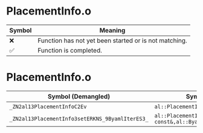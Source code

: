 # PlacementInfo.o
| Symbol | Meaning 
| ------------- | ------------- 
| :x: | Function has not yet been started or is not matching. 
| :white_check_mark: | Function is completed. 


# PlacementInfo.o
| Symbol (Demangled) | Symbol (Mangled) | Decompiled? |
| ------------- |  ------------- | ------------- |
| `_ZN2al13PlacementInfoC2Ev` | `al::PlacementInfo::PlacementInfo(void)` | :white_check_mark: |
| `_ZN2al13PlacementInfo3setERKNS_9ByamlIterES3_` | `al::PlacementInfo::set(al::ByamlIter const&,al::ByamlIter const&)` | :white_check_mark: |
